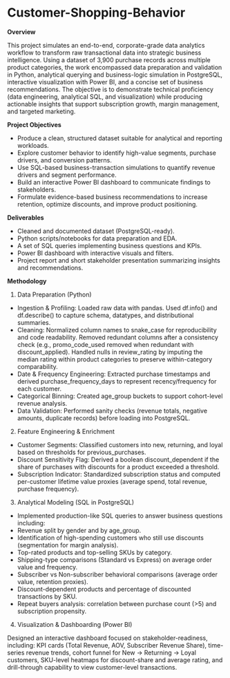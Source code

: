 # Customer-Shopping-Behavior


**Overview**

This project simulates an end-to-end, corporate-grade data analytics workflow to transform raw transactional data into strategic business intelligence. Using a dataset of 3,900 purchase records across multiple product categories, the work encompassed data preparation and validation in Python, analytical querying and business-logic simulation in PostgreSQL, interactive visualization with Power BI, and a concise set of business recommendations. The objective is to demonstrate technical proficiency (data engineering, analytical SQL, and visualization) while producing actionable insights that support subscription growth, margin management, and targeted marketing.


**Project Objectives**

- Produce a clean, structured dataset suitable for analytical and reporting workloads.
- Explore customer behavior to identify high-value segments, purchase drivers, and conversion patterns.
- Use SQL-based business-transaction simulations to quantify revenue drivers and segment performance.
- Build an interactive Power BI dashboard to communicate findings to stakeholders.
- Formulate evidence-based business recommendations to increase retention, optimize discounts, and improve product positioning.



**Deliverables**

- Cleaned and documented dataset (PostgreSQL-ready).
- Python scripts/notebooks for data preparation and EDA.
- A set of SQL queries implementing business questions and KPIs.
- Power BI dashboard with interactive visuals and filters.
- Project report and short stakeholder presentation summarizing insights and recommendations.


**Methodology**
1. Data Preparation (Python)

- Ingestion & Profiling: Loaded raw data with pandas. Used df.info() and df.describe() to capture schema, datatypes, and distributional summaries.
- Cleaning: Normalized column names to snake_case for reproducibility and code readability. Removed redundant columns after a consistency check (e.g., promo_code_used removed when redundant with discount_applied). Handled nulls in review_rating by imputing the median rating within product categories to preserve within-category comparability.
- Date & Frequency Engineering: Extracted purchase timestamps and derived purchase_frequency_days to represent recency/frequency for each customer.
- Categorical Binning: Created age_group buckets to support cohort-level revenue analysis.
- Data Validation: Performed sanity checks (revenue totals, negative amounts, duplicate records) before loading into PostgreSQL.

2. Feature Engineering & Enrichment

- Customer Segments: Classified customers into new, returning, and loyal based on thresholds for previous_purchases.
- Discount Sensitivity Flag: Derived a boolean discount_dependent if the share of purchases with discounts for a product exceeded a threshold.
- Subscription Indicator: Standardized subscription status and computed per-customer lifetime value proxies (average spend, total revenue, purchase frequency).

3. Analytical Modeling (SQL in PostgreSQL)

- Implemented production-like SQL queries to answer business questions including:
- Revenue split by gender and by age_group.
- Identification of high-spending customers who still use discounts (segmentation for margin analysis).
- Top-rated products and top-selling SKUs by category.
- Shipping-type comparisons (Standard vs Express) on average order value and frequency.
- Subscriber vs Non-subscriber behavioral comparisons (average order value, retention proxies).
- Discount-dependent products and percentage of discounted transactions by SKU.
- Repeat buyers analysis: correlation between purchase count (>5) and subscription propensity.

4. Visualization & Dashboarding (Power BI)

Designed an interactive dashboard focused on stakeholder-readiness, including: KPI cards (Total Revenue, AOV, Subscriber Revenue Share), time-series revenue trends, cohort funnel for New → Returning → Loyal customers, SKU-level heatmaps for discount-share and average rating, and drill-through capability to view customer-level transactions.
